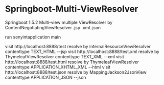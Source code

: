 # Springboot-Multi-ViewResolver
Springboot 1.5.2 Multi-view multiple ViewResolver by ContentNegotiatingViewResolver .jsp .xml .json

run senyintapplication main 

visit http://localhost:8888/test   resolve by  InternalResourceViewResolver contenttype TEXT_HTML  --jsp 
visit http://localhost:8888/test.xml   resolve by  ThymeleafViewResolver   contenttype TEXT_XML  --xml
visit http://localhost:8888/test.html   resolve by  ThymeleafViewResolver contenttype APPLICATION_XHTML_XML   --html 
visit http://localhost:8888/test.json   resolve by  MappingJackson2JsonView contenttype APPLICATION_JSON   --json
